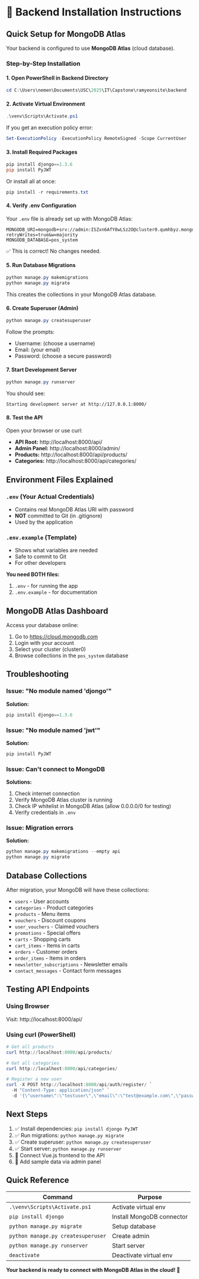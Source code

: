 # 🚀 Backend Installation Instructions

## Quick Setup for MongoDB Atlas

Your backend is configured to use **MongoDB Atlas** (cloud database).

### Step-by-Step Installation

#### 1. Open PowerShell in Backend Directory

```powershell
cd C:\Users\nemen\Documents\USC\2025\IT\Capstone\ramyeonsite\backend
```

#### 2. Activate Virtual Environment

```powershell
.\venv\Scripts\Activate.ps1
```

If you get an execution policy error:
```powershell
Set-ExecutionPolicy -ExecutionPolicy RemoteSigned -Scope CurrentUser
```

#### 3. Install Required Packages

```powershell
pip install djongo==1.3.6
pip install PyJWT
```

Or install all at once:
```powershell
pip install -r requirements.txt
```

#### 4. Verify .env Configuration

Your `.env` file is already set up with MongoDB Atlas:

```env
MONGODB_URI=mongodb+srv://admin:ISZxn6AfY8wLSz2O@cluster0.qumhbyz.mongodb.net/pos_system?retryWrites=true&w=majority
MONGODB_DATABASE=pos_system
```

✅ This is correct! No changes needed.

#### 5. Run Database Migrations

```powershell
python manage.py makemigrations
python manage.py migrate
```

This creates the collections in your MongoDB Atlas database.

#### 6. Create Superuser (Admin)

```powershell
python manage.py createsuperuser
```

Follow the prompts:
- Username: (choose a username)
- Email: (your email)
- Password: (choose a secure password)

#### 7. Start Development Server

```powershell
python manage.py runserver
```

You should see:
```
Starting development server at http://127.0.0.1:8000/
```

#### 8. Test the API

Open your browser or use curl:

- **API Root:** http://localhost:8000/api/
- **Admin Panel:** http://localhost:8000/admin/
- **Products:** http://localhost:8000/api/products/
- **Categories:** http://localhost:8000/api/categories/

## Environment Files Explained

### `.env` (Your Actual Credentials)
- Contains real MongoDB Atlas URI with password
- **NOT** committed to Git (in .gitignore)
- Used by the application

### `.env.example` (Template)
- Shows what variables are needed
- Safe to commit to Git
- For other developers

**You need BOTH files:**
1. `.env` - for running the app
2. `.env.example` - for documentation

## MongoDB Atlas Dashboard

Access your database online:
1. Go to https://cloud.mongodb.com
2. Login with your account
3. Select your cluster (cluster0)
4. Browse collections in the `pos_system` database

## Troubleshooting

### Issue: "No module named 'djongo'"
**Solution:**
```powershell
pip install djongo==1.3.6
```

### Issue: "No module named 'jwt'"
**Solution:**
```powershell
pip install PyJWT
```

### Issue: Can't connect to MongoDB
**Solutions:**
1. Check internet connection
2. Verify MongoDB Atlas cluster is running
3. Check IP whitelist in MongoDB Atlas (allow 0.0.0.0/0 for testing)
4. Verify credentials in `.env`

### Issue: Migration errors
**Solution:**
```powershell
python manage.py makemigrations --empty api
python manage.py migrate
```

## Database Collections

After migration, your MongoDB will have these collections:

- `users` - User accounts
- `categories` - Product categories
- `products` - Menu items
- `vouchers` - Discount coupons
- `user_vouchers` - Claimed vouchers
- `promotions` - Special offers
- `carts` - Shopping carts
- `cart_items` - Items in carts
- `orders` - Customer orders
- `order_items` - Items in orders
- `newsletter_subscriptions` - Newsletter emails
- `contact_messages` - Contact form messages

## Testing API Endpoints

### Using Browser
Visit: http://localhost:8000/api/

### Using curl (PowerShell)

```powershell
# Get all products
curl http://localhost:8000/api/products/

# Get all categories
curl http://localhost:8000/api/categories/

# Register a new user
curl -X POST http://localhost:8000/api/auth/register/ `
  -H "Content-Type: application/json" `
  -d '{\"username\":\"testuser\",\"email\":\"test@example.com\",\"password\":\"TestPass123!\",\"password2\":\"TestPass123!\",\"first_name\":\"Test\",\"last_name\":\"User\"}'
```

## Next Steps

1. ✅ Install dependencies: `pip install djongo PyJWT`
2. ✅ Run migrations: `python manage.py migrate`
3. ✅ Create superuser: `python manage.py createsuperuser`
4. ✅ Start server: `python manage.py runserver`
5. 🔄 Connect Vue.js frontend to the API
6. 🔄 Add sample data via admin panel

## Quick Reference

| Command | Purpose |
|---------|---------|
| `.\venv\Scripts\Activate.ps1` | Activate virtual env |
| `pip install djongo` | Install MongoDB connector |
| `python manage.py migrate` | Setup database |
| `python manage.py createsuperuser` | Create admin |
| `python manage.py runserver` | Start server |
| `deactivate` | Deactivate virtual env |

**Your backend is ready to connect with MongoDB Atlas in the cloud! 🚀**
